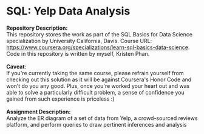 # SQL: Yelp Data Analysis

__Repository Description:__
<br/>
This repository stores the work as part of the SQL Basics for Data Science specialization by University California, Davis. Course URL: https://www.coursera.org/specializations/learn-sql-basics-data-science. Code in this repository is written by myself, Kristen Phan.
<br/>
<br/>
__Caveat__: 
<br/>
If you're currently taking the same course, please refrain yourself from checking out this solution as it will be against Coursera's Honor Code and won’t do you any good. Plus, once you're worked your heart out and was able to solve a particularly difficult problem, a sense of confidence you gained from such experience is priceless :)
<br/>
<br/>
__Assignment Description:__
<br/>
Analyze the ER diagram of a set of data from Yelp, a crowd-sourced reviews platform, and perform queries to draw pertinent inferences and analysis
